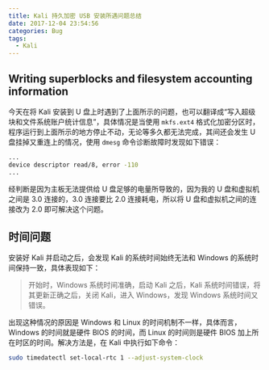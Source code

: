 ```yaml
---
title: Kali 持久加密 USB 安装所遇问题总结
date: 2017-12-04 23:54:56
categories: Bug
tags:
  - Kali
---
```


## Writing superblocks and filesystem accounting information

今天在将 Kali 安装到 U 盘上时遇到了上面所示的问题，也可以翻译成“写入超级块和文件系统账户统计信息”，具体情况是当使用 `mkfs.ext4` 格式化加密分区时，程序运行到上面所示的地方停止不动，无论等多久都无法完成，其间还会发生 U 盘挂掉又重连上的情况，使用 `dmesg` 命令诊断故障时发现如下错误：

```sh
...
device descriptor read/8, error -110
...
```

经判断是因为主板无法提供给 U 盘足够的电量所导致的，因为我的 U 盘和虚拟机之间是 3.0 连接的，3.0 连接要比 2.0 连接耗电，所以将 U 盘和虚拟机之间的连接改为 2.0 即可解决这个问题。

## 时间问题

安装好 Kali 并启动之后，会发现 Kali 的系统时间始终无法和 Windows 的系统时间保持一致，具体表现如下：
>开始时，Windows 系统时间准确，启动 Kali 之后，Kali 系统时间错误，将其更新正确之后，关闭 Kali，进入 Windows，发现 Windows 系统时间又错误。

出现这种情况的原因是 Windows 和 Linux 的时间机制不一样，具体而言，Windows 的时间就是硬件 BIOS 的时间，而 Linux 的时间则是硬件 BIOS 加上所在时区的时间。解决方法是，在 Kali 中执行如下命令：

```sh
sudo timedatectl set-local-rtc 1 --adjust-system-clock
```
